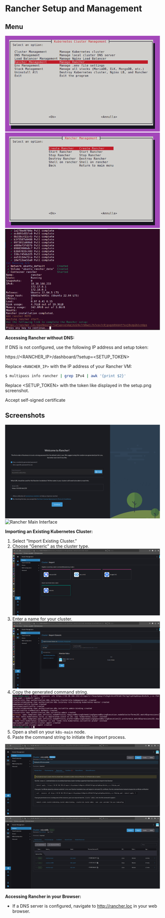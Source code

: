 # Rancher Setup and Management

## Menu

![Rancher Menu](menu.png)
![Rancher Installation](install.png)
![Rancher Initial Setup](setup.png)

**Accessing Rancher without DNS:**

If DNS is not configured, use the following IP address and setup token:

https://&lt;RANCHER_IP>/dashboard/?setup=&lt;SETUP_TOKEN>


Replace `<RANCHER_IP>` with the IP address of your Rancher VM:
```bash
$ multipass info rancher | grep IPv4 | awk '{print $2}'
```
Replace <SETUP_TOKEN> with the token like displayed in the setup.png screenshot.

Accept self-signed certificate


## Screenshots

![Rancher Login Interface](login.png)
![Rancher Main Interface](main.png)

**Importing an Existing Kubernetes Cluster:**

1.  Select "Import Existing Cluster."
2.  Choose "Generic" as the cluster type.
    ![Rancher Add Generic Cluster Interface](generic.png)
3.  Enter a name for your cluster.
    ![Rancher Set Cluster Name Interface](import.png)
4.  Copy the generated command string.
    ![Rancher Import Complete](import-complete.png)
5.  Open a shell on your `k8s-main` node.
6.  Paste the command string to initiate the import process.

![Rancher Waiting for Import Completion](waiting.png)
![Rancher Setup Complete](setup-complete.png)

**Accessing Rancher in your Browser:**

* If a DNS server is configured, navigate to http://rancher.loc in your web browser.
